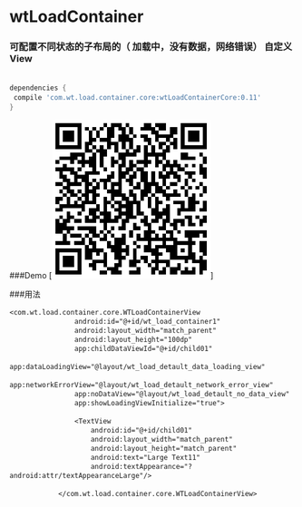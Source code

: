# wtLoadContainer
###  可配置不同状态的子布局的（ 加载中，没有数据，网络错误） 自定义View


```gradle

dependencies {
 compile 'com.wt.load.container.core:wtLoadContainerCore:0.11'
}
```

###Demo
[![apk demo](https://github.com/mw258176257/wtLoadContainer/blob/master/buildSystem/qr_demo.png)]

###用法
```
<com.wt.load.container.core.WTLoadContainerView
                android:id="@+id/wt_load_container1"
                android:layout_width="match_parent"
                android:layout_height="100dp"
                app:childDataViewId="@+id/child01"
                app:dataLoadingView="@layout/wt_load_detault_data_loading_view"
                app:networkErrorView="@layout/wt_load_detault_network_error_view"
                app:noDataView="@layout/wt_load_detault_no_data_view"
                app:showLoadingViewInitialize="true">

                <TextView
                    android:id="@+id/child01"
                    android:layout_width="match_parent"
                    android:layout_height="match_parent"
                    android:text="Large Text11"
                    android:textAppearance="?android:attr/textAppearanceLarge"/>

            </com.wt.load.container.core.WTLoadContainerView>
```

